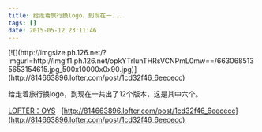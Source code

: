 ```yaml
---
title: 给走着旅行换logo，到现在一...
tags: []
date: 2015-05-12 23:11:46
---
```


<p>[![](http://imgsize.ph.126.net/?imgurl=http://imglf1.ph.126.net/opkYTrlunTHRsVCNPmL0mw==/6630685135653154615.jpg_500x10000x0x90.jpg)](http://814663896.lofter.com/post/1cd32f46_6eececc)
</p>

<p>给走着旅行换logo，到现在一共出了12个版本，这是其中六个。
</p>

[LOFTER：OYS](http://814663896.lofter.com)&nbsp;&nbsp;&nbsp;[http://814663896.lofter.com/post/1cd32f46_6eececc](http://814663896.lofter.com/post/1cd32f46_6eececc)